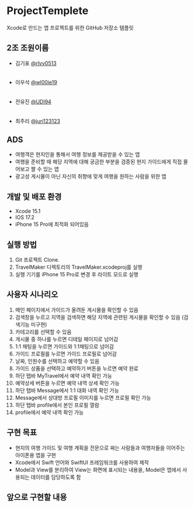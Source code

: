 # ProjectTemplete
Xcode로 만드는 앱 프로젝트를 위한 GitHub 저장소 템플릿

## 2조 조원이름
- 김기표 [@rlvy0513](https://github.com/rlvy0513)
######
- 이우석 [@wl00ie19](https://github.com/wl00ie19)
######
- 전유진 [@UDI94](https://github.com/UDI94)
######
- 최주리 [@juri123123](https://github.com/juri123123)

## ADS
* 여행객은 현지인을 통해서 여행 정보를 제공받을 수 있는 앱
* 여행을 준비할 때 해당 지역에 대해 궁금한 부분을 검증된 현지 가이드에게 직접 물어보고 짤 수 있는 앱
* 광고성 게시물이 아닌 자신의 취향에 맞게 여행을 원하는 사람을 위한 앱


## 개발 및 배포 환경
- Xcode 15.1
- IOS 17.2
- iPhone 15 Pro에 최적화 되어있음

## 실행 방법
 1. Git 프로젝트 Clone.
 2. TravelMaker 디렉토리의 TravelMaker.xcodeproj를 실행
 3. 실행 기기를 iPhone 15 Pro로 변경 후 라이트 모드로 실행

## 사용자 시나리오
1. 메인 페이지에서 가이드가 올려둔 게시물을 확인할 수 있음 
2. 검색창을 누르고 지역을 검색하면 해당 지역에 관련된 게시물을 확인할 수 있음 (검색기능 미구현)
3. 카테고리를 선택할 수 있음
4. 게시물 중 하나를 누르면 디테일 페이지로 넘어감
5. 1:1 채팅을 누르면 가이드와 1:1채팅으로 넘어감
6. 가이드 프로필를 누르면 가이드 프로필로 넘어감
7. 날짜, 인원수를 선택하고 예약할 수 있음
8. 가이드 상품을 선택하고 예약하기 버튼을 누르면 예약 완료
10. 하단 탭바 MyTravel에서 예약 내역 확인 가능
11. 예약상세 버튼을 누르면 예약 내역 상세 확인 가능
12. 하단 탭바 Message에서 1:1 대화 내역 확인 가능
13. Message에서 상대방 프로필 이미지를 누르면 프로필 확인 가능
14. 하단 탭바 profile에서 본인 프로필 열람
15. profile에서 예약 내역 확인 가능


## 구현 목표
- 현지의 여행 가이드 및 여행 계획을 전문으로 짜는 사람들과 여행자들을 이어주는 아이폰용 앱을 구현
- Xcode에서 Swift 언어와 SwiftUI 프레임워크를 사용하여 제작
- Model과 View를 분리하여 View는 화면에 표시되는 내용을, Model은 앱에서 사용되는 데이터를 담당하도록 함


## 앞으로 구현할 내용

